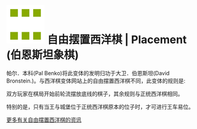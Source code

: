 # ![Placement](https://github.com/gbtami/pychess-variants/blob/master/static/icons/placement.svg) 自由摆置西洋棋 \| Placement (伯恩斯坦象棋)

帕尔．本科(Pal Benko)将此变体的发明归功于大卫．伯恩斯坦(David Bronstein.)。与西洋棋变体网站上的自由摆置西洋棋不同，此变体的规则是:

双方玩家在棋局开始前轮流摆放底线的棋子，其余规则与正统西洋棋相同。

特别的是，只有当王与城堡位于正统西洋棋原本的位子时，才可进行王车易位。

[更多有关自由摆置西洋棋的资讯](http://www.quantumgambitz.com/blog/chess/cga/bronstein-chess-pre-chess-shuffle-chess)